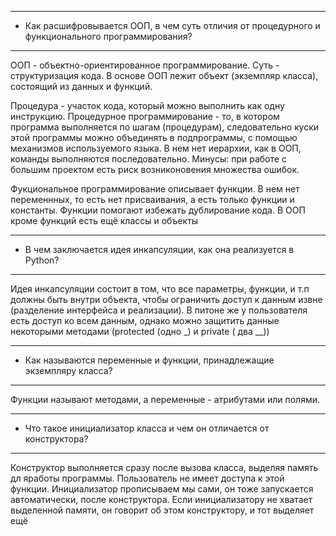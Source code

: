 ***
*  Как расшифровывается ООП, в чем суть отличия от процедурного и функционального программирования?
*** 
ООП - объектно-ориентированное программирование. Суть - структуризация кода. В основе ООП лежит объект (экземпляр класса), состоящий из данных и функций.  

Процедура - участок кода, который можно выполнить как одну инструкцию. 
Процедурное программирование - то, в котором программа выполняется по шагам (процедурам), следовательно куски этой программы можно объединять в подпрограммы, с помощью механизмов используемого языка. В нем нет иерархии, как в ООП, команды выполняются последовательно. Минусы: при работе с большим проектом есть риск возниконовения множества ошибок.

Фукциональное программирование описывает функции. В нем нет переменнных, то есть нет присваивания, а есть только функции и константы.
Функции помогают избежать дублирование кода. В ООП кроме функций есть ещё классы и объекты
***
* В чем заключается идея инкапсуляции, как она реализуется в Python?
***
Идея инкапсуляции состоит в том, что все параметры, функции, и т.п должны быть внутри объекта, чтобы ограничить доступ к данным извне (разделение интерфейса и реализации).
В питоне же у пользователя есть доступ ко всем данным, однако можно защитить данные некоторыми методами (protected (одно _) и private ( два __))
***
* Как называются переменные и функции, принадлежащие экземпляру класса?
***
Функции называют методами, а переменные - атрибутами или полями.
***
* Что такое инициализатор класса и чем он отличается от конструктора?
***
Конструктор выполняется сразу после вызова класса, выделяя память дл яработы программы. Пользователь не имеет доступа к этой функции. Инициализатор прописываем мы сами, он тоже запускается автоматически, после конструктора. Если инициализатору не хватает выделенной памяти, он говорит об этом конструктору, и тот выделяет ещё
